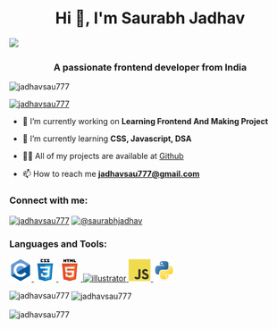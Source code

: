 <h1 align="center">Hi 👋, I'm Saurabh Jadhav</h1>
<img src="https://www.google.com/search?client=ms-android-samsung-gj-rev1&sca_esv=9d633321853007a8&sxsrf=ADLYWILEorvJjQ7htBZgYEcycHn8kwvSng:1717756973104&q=frontend+developer&uds=ADvngMhlPgCSGjqo-NM4JLnBU0z2bzALCiPMYlbD6LfvWAWgUfa6F_YaiJPQrOUCT_WH176HMdvlNOlAAfGAke9GF-86CdK4I3hdsfloL5JtrLHO4iggSWmK9uLZqTVnO97m_QPRoPRE4sZ__xbdVL9m3hm7AdItdH4UVdppc0VvENuheOSl4alUP4NvS96jcUh7hbcRjVynw3gBNYE2kNCMzJDa1aJ5CqR47pOnBiNXSj3R40FAVB4rtRoD8w4uyyjyY3Ckq1z8Lrg4KpIgMOWWrt_sDXpFO8BDaTxoFLhK6f5psAVLgXhBh2Ow753HWECdjUdzaqY6DhpyvC7rmG9gEuk2gpJluw&udm=2&prmd=ivsnbmtz&sa=X&ved=2ahUKEwj2ysSxp8mGAxXc2DgGHeWvCwEQtKgLegQIDxAB&biw=412&bih=1126&dpr=1.75#vhid=R3RztpUxaK7IXM&vssid=mosaic" >
<h3 align="center">A passionate frontend developer from India</h3>

<p align="left"> <img src="https://komarev.com/ghpvc/?username=jadhavsau777&label=Profile%20views&color=0e75b6&style=flat" alt="jadhavsau777" /> </p>

<p align="left"> <a href="https://github.com/ryo-ma/github-profile-trophy"><img src="https://github-profile-trophy.vercel.app/?username=jadhavsau777" alt="jadhavsau777" /></a> </p>

- 🔭 I’m currently working on **Learning Frontend And Making Project**

- 🌱 I’m currently learning **CSS, Javascript, DSA**

- 👨‍💻 All of my projects are available at [Github](Github)

- 📫 How to reach me **jadhavsau777@gmail.com**

<h3 align="left">Connect with me:</h3>
<p align="left">
<a href="https://twitter.com/jadhavsau777" target="blank"><img align="center" src="https://raw.githubusercontent.com/rahuldkjain/github-profile-readme-generator/master/src/images/icons/Social/twitter.svg" alt="jadhavsau777" height="30" width="40" /></a>
<a href="https://linkedin.com/in/@saurabhjadhav" target="blank"><img align="center" src="https://raw.githubusercontent.com/rahuldkjain/github-profile-readme-generator/master/src/images/icons/Social/linked-in-alt.svg" alt="@saurabhjadhav" height="30" width="40" /></a>
</p>

<h3 align="left">Languages and Tools:</h3>
<p align="left"> <a href="https://www.cprogramming.com/" target="_blank" rel="noreferrer"> <img src="https://raw.githubusercontent.com/devicons/devicon/master/icons/c/c-original.svg" alt="c" width="40" height="40"/> </a> <a href="https://www.w3schools.com/css/" target="_blank" rel="noreferrer"> <img src="https://raw.githubusercontent.com/devicons/devicon/master/icons/css3/css3-original-wordmark.svg" alt="css3" width="40" height="40"/> </a> <a href="https://www.w3.org/html/" target="_blank" rel="noreferrer"> <img src="https://raw.githubusercontent.com/devicons/devicon/master/icons/html5/html5-original-wordmark.svg" alt="html5" width="40" height="40"/> </a> <a href="https://www.adobe.com/in/products/illustrator.html" target="_blank" rel="noreferrer"> <img src="https://www.vectorlogo.zone/logos/adobe_illustrator/adobe_illustrator-icon.svg" alt="illustrator" width="40" height="40"/> </a> <a href="https://developer.mozilla.org/en-US/docs/Web/JavaScript" target="_blank" rel="noreferrer"> <img src="https://raw.githubusercontent.com/devicons/devicon/master/icons/javascript/javascript-original.svg" alt="javascript" width="40" height="40"/> </a> <a href="https://www.python.org" target="_blank" rel="noreferrer"> <img src="https://raw.githubusercontent.com/devicons/devicon/master/icons/python/python-original.svg" alt="python" width="40" height="40"/> </a> </p>

<p><img align="left" src="https://github-readme-stats.vercel.app/api/top-langs?username=jadhavsau777&show_icons=true&locale=en&layout=compact" alt="jadhavsau777" /></p>

<p>&nbsp;<img align="center" src="https://github-readme-stats.vercel.app/api?username=jadhavsau777&show_icons=true&locale=en" alt="jadhavsau777" /></p>

<p><img align="center" src="https://github-readme-streak-stats.herokuapp.com/?user=jadhavsau777&" alt="jadhavsau777" /></p>
